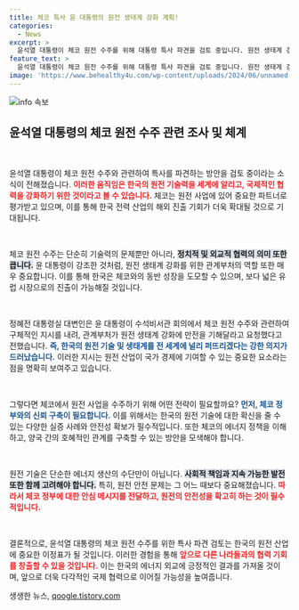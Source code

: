 ```yaml
---
title: 체코 특사 윤 대통령의 원전 생태계 강화 계획!
categories:
  - News
excerpt: >
  윤석열 대통령이 체코 원전 수주를 위해 대통령 특사 파견을 검토 중입니다. 원전 생태계 강화를 요구하며, 기대되는 성과에 이목이 집중되고 있습니다.
feature_text: >
  윤석열 대통령이 체코 원전 수주를 위해 대통령 특사 파견을 검토 중입니다. 원전 생태계 강화를 요구하며, 기대되는 성과에 이목이 집중되고 있습니다.
image: 'https://www.behealthy4u.com/wp-content/uploads/2024/06/unnamed-file.png'
---
```


<p><img src="https://www.behealthy4u.com/wp-content/uploads/2024/06/unnamed-file.png" alt="info 속보" /></p>

<h2 data-ke-size="size26">윤석열 대통령의 체코 원전 수주 관련 조사 및 체계</h2>

<p data-ke-size="size16">&nbsp;</p>

<p>윤석열 대통령이 체코 원전 수주와 관련하여 특사를 파견하는 방안을 검토 중이라는 소식이 전해졌습니다. <b><span style="color: #ee2323;">이러한 움직임은 한국의 원전 기술력을 세계에 알리고, 국제적인 협력을 강화하기 위한 것이라고 볼 수 있습니다.</span></b> 체코는 원전 사업에 있어 중요한 파트너로 평가받고 있으며, 이를 통해 한국 전력 산업의 해외 진출 기회가 더욱 확대될 것으로 기대됩니다.</p>

<p data-ke-size="size16">&nbsp;</p>

<p>체코 원전 수주는 단순히 기술력의 문제뿐만 아니라, <b><span style="background-color: #21538527;">정치적 및 외교적 협력의 의미 또한 큽니다.</span></b> 윤 대통령이 강조한 것처럼, 원전 생태계 강화를 위한 관계부처의 역할 또한 매우 중요합니다. 이를 통해 한국은 체코와의 동반 성장을 도모할 수 있으며, 보다 넓은 유럽 시장으로의 진출이 가능해질 것입니다.</p>

<p data-ke-size="size16">&nbsp;</p>

<p>정혜전 대통령실 대변인은 윤 대통령이 수석비서관 회의에서 체코 원전 수주와 관련하여 구체적인 지시를 내려, 관계부처가 원전 생태계 강화에 만전을 기해달라고 요청했다고 전했습니다. <b><span style="color: #1a5490;">즉, 한국의 원전 기술 및 생태계를 전 세계에 널리 퍼뜨리겠다는 강한 의지가 드러났습니다.</span></b> 이러한 지시는 원전 산업이 국가 경제에 기여할 수 있는 중요한 요소라는 점을 명확히 보여주고 있습니다.</p>

<p data-ke-size="size16">&nbsp;</p>

<p>그렇다면 체코에서 원전 사업을 수주하기 위해 어떤 전략이 필요할까요? <b><span style="color: #1a5490;">먼저, 체코 정부와의 신뢰 구축이 필요합니다.</span></b> 이를 위해서는 한국의 원전 기술에 대한 확신을 줄 수 있는 다양한 실증 사례와 안전성 확보가 필수적입니다. 또한 체코의 에너지 정책을 이해하고, 양국 간의 호혜적인 관계를 구축할 수 있는 방안을 모색해야 합니다.</p>

<p data-ke-size="size16">&nbsp;</p>

<p>원전 기술은 단순한 에너지 생산의 수단만이 아닙니다. <b><span style="background-color: #21538527;">사회적 책임과 지속 가능한 발전 또한 함께 고려해야 합니다.</span></b> 특히, 원전 안전 문제는 그 어느 때보다 중요해졌습니다. <b><span style="color: #ee2323;">따라서 체코 정부에 대한 안심 메시지를 전달하고, 원전의 안전성을 확고히 하는 것이 필수적입니다.</span></b></p>

<p data-ke-size="size16">&nbsp;</p>

<p>결론적으로, 윤석열 대통령의 체코 원전 수주를 위한 특사 파견 검토는 한국의 원전 산업에 중요한 이정표가 될 것입니다. 이러한 경험을 통해 <b><span style="color: #ee2323;">앞으로 다른 나라들과의 협력 기회를 창출할 수 있을 것입니다.</span></b> 이는 한국의 에너지 외교에 긍정적인 결과를 가져올 것이며, 앞으로 더욱 다각적인 국제 협력으로 이어질 가능성을 높여줍니다.</p>
생생한 뉴스, <a href="https://qoogle.tistory.com" rel="dofollow">qoogle.tistory.com</a>


